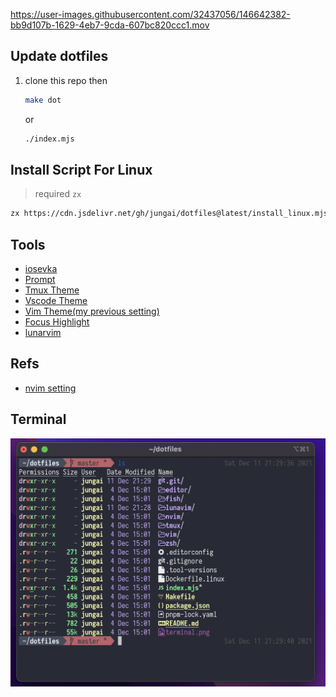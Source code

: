 
https://user-images.githubusercontent.com/32437056/146642382-bb9d107b-1629-4eb7-9cda-607bc820ccc1.mov

## Update dotfiles

1. clone this repo then

   ```bash
   make dot
   ```

   or

   ```bash
   ./index.mjs
   ```

## Install Script For Linux
> required `zx`

```bash
zx https://cdn.jsdelivr.net/gh/jungai/dotfiles@latest/install_linux.mjs
```

## Tools

- [iosevka](https://www.nerdfonts.com/font-downloads)
- [Prompt](https://github.com/starship/starship)
- [Tmux Theme](https://github.com/dracula/tmux)
- [Vscode Theme](https://marketplace.visualstudio.com/items?itemName=ngryman.codesandbox-theme)
- [Vim Theme(my previous setting)](https://github.com/morhetz/gruvbox)
- [Focus Highlight](https://github.com/dtinth/FocusHighlight.spoon)
- [lunarvim](https://www.lunarvim.org/#opinionated)

## Refs

- [nvim setting](https://www.youtube.com/watch?v=FW2X1CXrU1w&t=499s)

## Terminal

![terminal](./terminal.png?raw=true "terminal")
